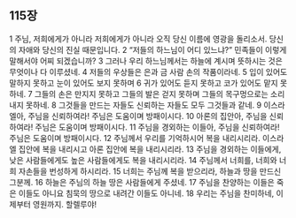 ## 115장
1 주님, 저희에게가 아니라 저희에게가 아니라 오직 당신 이름에 영광을 돌리소서. 당신의 자애와 당신의 진실 때문입니다.
2 “저들의 하느님이 어디 있느냐?” 민족들이 이렇게 말해서야 어찌 되겠습니까?
3 그러나 우리 하느님께서는 하늘에 계시며 뜻하시는 것은 무엇이나 다 이루셨네.
4 저들의 우상들은 은과 금 사람 손의 작품이라네.
5 입이 있어도 말하지 못하고 눈이 있어도 보지 못하며
6 귀가 있어도 듣지 못하고 코가 있어도 맡지 못하네.
7 그들의 손은 만지지 못하고 그들의 발은 걷지 못하며 그들의 목구멍으로는 소리 내지 못하네.
8 그것들을 만드는 자들도 신뢰하는 자들도 모두 그것들과 같네.
9 이스라엘아, 주님을 신뢰하여라! 주님은 도움이며 방패이시다.
10 아론의 집안아, 주님을 신뢰하여라! 주님은 도움이며 방패이시다.
11 주님을 경외하는 이들아, 주님을 신뢰하여라! 주님은 도움이며 방패이시다.
12 주님께서 우리를 기억하시어 복을 내리시리라. 이스라엘 집안에 복을 내리시고 아론 집안에 복을 내리시리라.
13 주님을 경외하는 이들에게, 낮은 사람들에게도 높은 사람들에게도 복을 내리시리라.
14 주님께서 너희를, 너희와 너희 자손들을 번성하게 하시리라.
15 너희는 주님께 복을 받으리라, 하늘과 땅을 만드신 그분께.
16 하늘은 주님의 하늘 땅은 사람들에게 주셨네.
17 주님을 찬양하는 이들은 죽은 이들도 아니요 침묵의 땅으로 내려간 이들도 아니네.
18 우리는 주님을 찬미하네, 이제부터 영원까지. 할렐루야!

